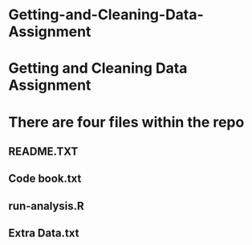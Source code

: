 # Getting-and-Cleaning-Data-Assignment
# Getting and Cleaning Data Assignment
# There are four files within the repo
## README.TXT
## Code book.txt
## run-analysis.R
## Extra Data.txt
